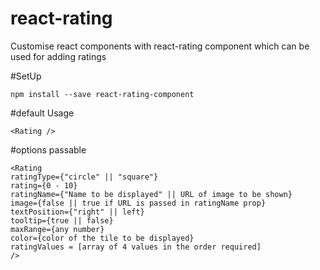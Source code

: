 # react-rating

Customise react components with react-rating component which can be used for adding ratings

#SetUp

```
npm install --save react-rating-component
```

#default Usage

```
<Rating />
```

#options passable

```
<Rating
ratingType={"circle" || "square"}
rating={0 - 10}
ratingName={"Name to be displayed" || URL of image to be shown}
image={false || true if URL is passed in ratingName prop}
textPosition={"right" || left}
tooltip={true || false}
maxRange={any number}
color={color of the tile to be displayed}
ratingValues = [array of 4 values in the order required]
/>
```
